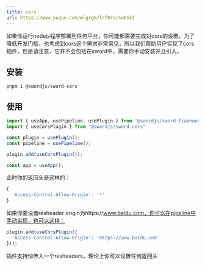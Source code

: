```yaml
---
title: cors
url: https://www.yuque.com/mlgrgm/lrf0ra/sw0ek3
---
```


如果你运行nodejs程序部署到任何平台，你可能都需要完成对cors的设置，为了降低开发门槛，也考虑到cors这个需求非常常见，所以我们帮助用户实现了cors插件，但是请注意，它并不会包括在sword中，需要你手动安装并且引入。

<a name="Cgz62"></a>

## 安装

```shell
pnpm i @swordjs/sword-cors
```

<a name="Q8NtM"></a>

## 使用

```typescript
import { useApp, usePipeline, usePlugin } from '@swordjs/sword-framework';
import { useCorsPlugin } from "@swordjs/sword-cors"

const plugin = usePlugin();
const pipeline = usePipeline();

plugin.add(useCorsPlugin());

const app = useApp();
```

此时你的返回头是这样的：

```typescript
{
  'Access-Control-Allow-Origin': '*'
}
```

如果你要设置resheader origin为https://www.baidu.com，你可以在pipeline中手动实现，也可以这样：

```typescript
plugin.add(useCorsPlugin({
  'Access-Control-Allow-Origin': 'https://www.baidu.com'
}));
```

插件支持你传入一个resheaders，理论上你可以设置任何返回头
